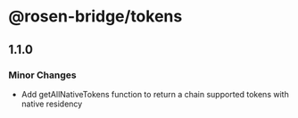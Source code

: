 # @rosen-bridge/tokens

## 1.1.0

### Minor Changes

- Add getAllNativeTokens function to return a chain supported tokens with native residency
